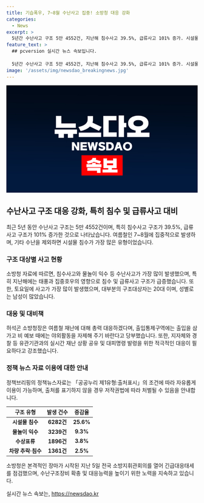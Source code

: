 ```yaml
---
title: 기습폭우, 7~8월 수난사고 집중! 소방청 대응 강화
categories:
  - News
excerpt: >
  5년간 수난사고 구조 5만 4552건, 지난해 침수사고 39.5%, 급류사고 101% 증가. 시설물 침수 6282건(25.6%) 가장 많아. 소방청 여름철 기습폭우 대비 전국 소방지휘관회의 개최, 비 예상에 대비한 대응태세 강화. 장마 시작으로 긴급대응태세 점검. 수난구조장비 확충, 협력체계 강화 등 대응책 마련. 2019~2023년 여름철 7~8월에 사고 집중 발생. 20대가 가장 많고, 남성 비율이 높음. 허석곤 소방청장은 재난 대응 중요성 강조, 국민 안전에 최선 다할 것 당부. (자료출처=정책브리핑 www.korea.kr)
feature_text: >
  ## pcversion 실시간 뉴스 속보입니다.

  5년간 수난사고 구조 5만 4552건, 지난해 침수사고 39.5%, 급류사고 101% 증가. 시설물 침수 6282건(25.6%) 가장 많아. 소방청 여름철 기습폭우 대비 전국 소방지휘관회의 개최, 비 예상에 대비한 대응태세 강화. 장마 시작으로 긴급대응태세 점검. 수난구조장비 확충, 협력체계 강화 등 대응책 마련. 2019~2023년 여름철 7~8월에 사고 집중 발생. 20대가 가장 많고, 남성 비율이 높음. 허석곤 소방청장은 재난 대응 중요성 강조, 국민 안전에 최선 다할 것 당부. (자료출처=정책브리핑 www.korea.kr)
image: '/assets/img/newsdao_breakingnews.jpg'
---
```


<p><img src="/assets/img/newsdao_breakingnews.jpg" alt="pcversion 속보" /></p>

<h2 data-ke-size="size26">수난사고 구조 대응 강화, 특히 침수 및 급류사고 대비</h2>

<p data-ke-size="size16">최근 5년 동안 수난사고 구조는 5만 4552건이며, 특히 침수사고 구조가 39.5%, 급류사고 구조가 101% 증가한 것으로 나타났습니다. 여름철인 7~8월에 집중적으로 발생하며, 기타 수난을 제외하면 시설물 침수가 가장 많은 유형이었습니다.</p>

<h3 data-ke-size="size24">구조 대상별 사고 현황</h3>

<p data-ke-size="size16">소방청 자료에 따르면, 침수사고와 물놀이 익수 등 수난사고가 가장 많이 발생했으며, 특히 지난해에는 태풍과 집중호우의 영향으로 침수 및 급류사고 구조가 급증했습니다. 또한, 토요일에 사고가 가장 많이 발생했으며, 대부분의 구조대상자는 20대 이며, 성별로는 남성이 많았습니다.</p>

<h3 data-ke-size="size24">대응 및 대비책</h3>

<p data-ke-size="size16">허석곤 소방청장은 여름철 재난에 대해 총력 대응하겠다며, 출입통제구역에는 출입을 삼가고 비 예보 때에는 야외활동을 자제해 주기 바란다고 당부했습니다. 또한, 지자체와 경찰 등 유관기관과의 실시간 재난 상황 공유 및 대피명령 발령을 위한 적극적인 대응이 필요하다고 강조했습니다.</p>

<h3 data-ke-size="size24">정책 뉴스 자료 이용에 대한 안내</h3>

<p data-ke-size="size16">정책브리핑의 정책뉴스자료는 「공공누리 제1유형:출처표시」의 조건에 따라 자유롭게 이용이 가능하며, 출처를 표기하지 않을 경우 저작권법에 따라 처벌될 수 있음을 안내합니다.</p>

<table>
  <thead>
    <tr>
      <th scope="col">구조 유형</th>
      <th scope="col">발생 건수</th>
      <th scope="col">증감율</th>
    </tr>
  </thead>
  <tbody>
    <tr>
      <td style="text-align: center;"><b>시설물 침수</b></td>
      <td style="text-align: center;"><b>6282건</b></td>
      <td style="text-align: center;"><b>25.6%</b></td>
    </tr>
    <tr>
      <td style="text-align: center;"><b>물놀이 익수</b></td>
      <td style="text-align: center;"><b>3239건</b></td>
      <td style="text-align: center;"><b>9.3%</b></td>
    </tr>
    <tr>
      <td style="text-align: center;"><b>수상표류</b></td>
      <td style="text-align: center;"><b>1896건</b></td>
      <td style="text-align: center;"><b>3.8%</b></td>
    </tr>
    <tr>
      <td style="text-align: center;"><b>차량 추락·침수</b></td>
      <td style="text-align: center;"><b>1361건</b></td>
      <td style="text-align: center;"><b>2.5%</b></td>
    </tr>
  </tbody>
</table>

<p data-ke-size="size16">소방청은 본격적인 장마가 시작된 지난 5일 전국 소방지휘관회의를 열어 긴급대응태세를 점검했으며, 수난구조장비 확충 및 대응능력을 높이기 위한 노력을 지속하고 있습니다.</p>
실시간 뉴스 속보는, <a href="https://newsdao.kr" rel="dofollow">https://newsdao.kr</a>


